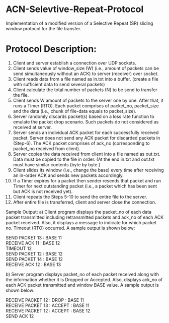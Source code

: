 # ACN-Selevtive-Repeat-Protocol
Implementation of a modified version of a Selective Repeat (SR) sliding window protocol for the file transfer.

# Protocol Description:
1. Client and server establish a connection over UDP sockets.
2. Client sends value of window_size (W) (i.e., amount of packets can be send simultaneously without an ACK) to server (receiver) over socket.
3. Client reads data from a file named as in.txt into a buffer. (create a file with sufficient data to send several packets)
4. Client calculate the total number of packets (N) to be send to transfer the file.
5. Client sends W amount of packets to the server one by one. After that, it runs a Timer (RTO). Each packet comprises of packet_no, packet_size and the data (i.e., chunk of file-data equals to packet_size).
6. Server randomly discards packet(s) based on a loss rate function to emulate the packet drop scenario. Such packets do not considered as received at server.
7. Server sends an individual ACK packet for each successfully received packet. Server does not send any ACK packet for discarded packets in (Step-6). The ACK packet comprises of ack_no (corresponding to packet_no received from client).
8. Server copies the data received from client into a file named as out.txt. Data must be copied to the file in order. (At the end in.txt and out.txt must have similar contents (byte by byte.)
9. Client slides its window (i.e., change the base) every time after receiving an in-order ACK and sends new packets accordingly.
10. If a Timer expires for a packet then sender resends that packet and run Timer for next outstanding packet (i.e., a packet which has been sent but ACK is not received yet).
11. Client repeats the Steps 5-10 to send the entire file to the server.
12. After entire file is transferred, client and server close the connection.

Sample Output:
a) Client program displays the packet_no of each data packet transmitted including retransmitted packets and ack_no of each ACK packet received. Also, it displays a message to indicate for which packet no. Timeout (RTO) occurred. A sample output is shown below:

SEND PACKET 13 : BASE 11  <br>
RECEIVE ACK 11 : BASE 12  <br>
TIMEOUT 12<br>
SEND PACKET 12 : BASE 12<br>
SEND PACKET 14 : BASE 12<br>
RECEIVE ACK 12 : BASE 13<br>

b) Server program displays packet_no of each packet received along with the information whether it is Dropped or Accepted. Also, displays ack_no of each ACK packet transmitted and window BASE value. A sample output is shown below:

RECEIVE PACKET 12 : DROP : BASE 11<br>
RECEIVE PACKET 13 : ACCEPT : BASE 11<br>
RECEIVE PACKET 12 : ACCEPT : BASE 12<br>
SEND ACK 12<br>
